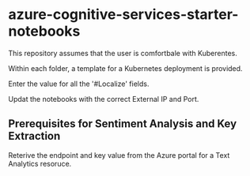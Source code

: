 # azure-cognitive-services-starter-notebooks

This repository assumes that the user is comfortbale with Kuberentes. 

Within each folder, a template for a Kubernetes deployment is provided. 

Enter the value for all the '#Localize' fields.

Updat the notebooks with the correct External IP and Port. 

## Prerequisites for Sentiment Analysis and Key Extraction

Reterive the endpoint and key value from the Azure portal for a Text Analytics resoruce. 